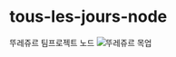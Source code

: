 # tous-les-jours-node
뚜레쥬르 팀프로젝트 노드
![뚜레쥬르 목업](https://user-images.githubusercontent.com/69718601/183293875-13c3de0a-0769-452e-9448-2092fcae0208.jpg)
